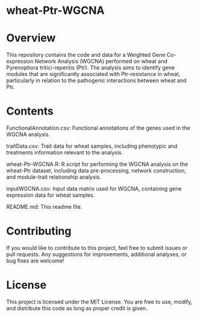 # wheat-Ptr-WGCNA

# Overview

This repository contains the code and data for a Weighted Gene Co-expression Network Analysis (WGCNA) performed on wheat and Pyrenophora tritici-repentis (Ptr). The analysis aims to identify gene modules that are significantly associated with Ptr-resistance in wheat, particularly in relation to the pathogenic interactions between wheat and Ptr.

# Contents

FunctionalAnnotation.csv: Functional annotations of the genes used in the WGCNA analysis.

traitData.csv: Trait data for wheat samples, including phenotypic and treatments information relevant to the analysis.

wheat-Ptr-WGCNA.R: R script for performing the WGCNA analysis on the wheat-Ptr dataset, including data pre-processing, network construction, and module-trait relationship analysis.

inputWGCNA.csv: Input data matrix used for WGCNA, containing gene expression data for wheat samples.

README.md: This readme file.


# Contributing

If you would like to contribute to this project, feel free to submit issues or pull requests. Any suggestions for improvements, additional analyses, or bug fixes are welcome!

# License

This project is licensed under the MIT License. You are free to use, modify, and distribute this code as long as proper credit is given.

